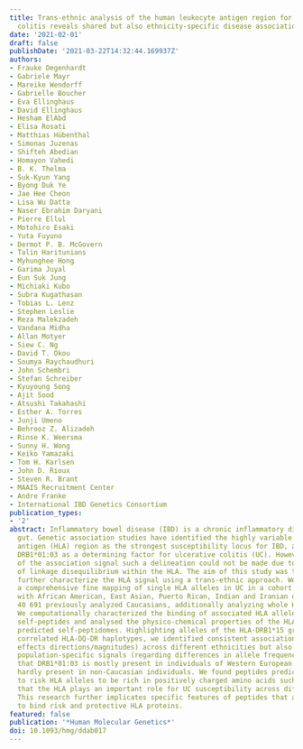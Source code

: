 ```yaml
---
title: Trans-ethnic analysis of the human leukocyte antigen region for ulcerative
  colitis reveals shared but also ethnicity-specific disease associations
date: '2021-02-01'
draft: false
publishDate: '2021-03-22T14:32:44.169937Z'
authors:
- Frauke Degenhardt
- Gabriele Mayr
- Mareike Wendorff
- Gabrielle Boucher
- Eva Ellinghaus
- David Ellinghaus
- Hesham ElAbd
- Elisa Rosati
- Matthias Hübenthal
- Simonas Juzenas
- Shifteh Abedian
- Homayon Vahedi
- B. K. Thelma
- Suk-Kyun Yang
- Byong Duk Ye
- Jae Hee Cheon
- Lisa Wu Datta
- Naser Ebrahim Daryani
- Pierre Ellul
- Motohiro Esaki
- Yuta Fuyuno
- Dermot P. B. McGovern
- Talin Haritunians
- Myhunghee Hong
- Garima Juyal
- Eun Suk Jung
- Michiaki Kubo
- Subra Kugathasan
- Tobias L. Lenz
- Stephen Leslie
- Reza Malekzadeh
- Vandana Midha
- Allan Motyer
- Siew C. Ng
- David T. Okou
- Soumya Raychaudhuri
- John Schembri
- Stefan Schreiber
- Kyuyoung Song
- Ajit Sood
- Atsushi Takahashi
- Esther A. Torres
- Junji Umeno
- Behrooz Z. Alizadeh
- Rinse K. Weersma
- Sunny H. Wong
- Keiko Yamazaki
- Tom H. Karlsen
- John D. Rioux
- Steven R. Brant
- MAAIS Recruitment Center
- Andre Franke
- International IBD Genetics Consortium
publication_types:
- '2'
abstract: Inflammatory bowel disease (IBD) is a chronic inflammatory disease of the
  gut. Genetic association studies have identified the highly variable human leukocyte
  antigen (HLA) region as the strongest susceptibility locus for IBD, and specifically
  DRB1*01:03 as a determining factor for ulcerative colitis (UC). However, for most
  of the association signal such a delineation could not be made due to tight structures
  of linkage disequilibrium within the HLA. The aim of this study was therefore to
  further characterize the HLA signal using a trans-ethnic approach. We performed
  a comprehensive fine mapping of single HLA alleles in UC in a cohort of 9272 individuals
  with African American, East Asian, Puerto Rican, Indian and Iranian descent and
  40 691 previously analyzed Caucasians, additionally analyzing whole HLA haplotypes.
  We computationally characterized the binding of associated HLA alleles to human
  self-peptides and analysed the physico-chemical properties of the HLA proteins and
  predicted self-peptidomes. Highlighting alleles of the HLA-DRB1*15 group and their
  correlated HLA-DQ-DR haplotypes, we identified consistent associations (regarding
  effects directions/magnitudes) across different ethnicities but also identified
  population-specific signals (regarding differences in allele frequencies). We observed
  that DRB1*01:03 is mostly present in individuals of Western European descent and
  hardly present in non-Caucasian individuals. We found peptides predicted to bind
  to risk HLA alleles to be rich in positively charged amino acids such. We conclude
  that the HLA plays an important role for UC susceptibility across different ethnicities.
  This research further implicates specific features of peptides that are predicted
  to bind risk and protective HLA proteins.
featured: false
publication: '*Human Molecular Genetics*'
doi: 10.1093/hmg/ddab017
---
```


